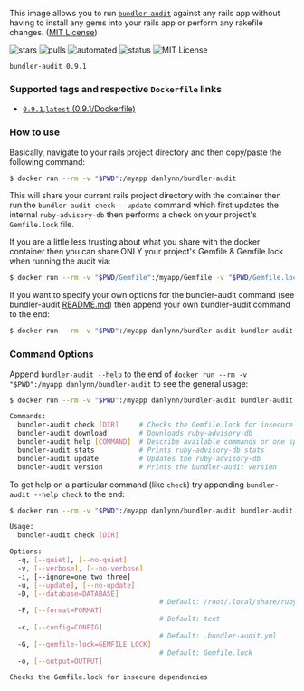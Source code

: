 This image allows you to run [`bundler-audit`](https://github.com/rubysec/bundler-audit/) against any rails app without having to install any gems into your rails app or perform any rakefile changes. ([MIT License](https://github.com/danlynn/bundler-audit/blob/master/LICENSE))

![stars](https://img.shields.io/docker/stars/danlynn/bundler-audit.svg) ![pulls](https://img.shields.io/docker/pulls/danlynn/bundler-audit.svg) ![automated](https://img.shields.io/docker/cloud/automated/danlynn/bundler-audit.svg) ![status](https://img.shields.io/docker/cloud/build/danlynn/bundler-audit.svg) ![MIT License](https://img.shields.io/github/license/danlynn/bundler-audit.svg)

`bundler-audit 0.9.1`

### Supported tags and respective `Dockerfile` links

+ [`0.9.1`,`latest` (0.9.1/Dockerfile)](https://github.com/danlynn/bundler-audit/blob/0.9.1/Dockerfile)

### How to use

Basically, navigate to your rails project directory and then copy/paste the following command:

```bash
$ docker run --rm -v "$PWD":/myapp danlynn/bundler-audit
```

This will share your current rails project directory with the container then run the `bundler-audit check --update` command which first updates the internal `ruby-advisory-db` then performs a check on your project's `Gemfile.lock` file.

If you are a little less trusting about what you share with the docker container then you can share ONLY your project's Gemfile & Gemfile.lock when running the audit via:

```bash
$ docker run --rm -v "$PWD/Gemfile":/myapp/Gemfile -v "$PWD/Gemfile.lock":/myapp/Gemfile.lock danlynn/bundler-audit
```

If you want to specify your own options for the bundler-audit command (see bundler-audit [README.md](https://github.com/rubysec/bundler-audit/blob/master/README.md)) then append your own bundler-audit command to the end:

```bash
$ docker run --rm -v "$PWD":/myapp danlynn/bundler-audit bundler-audit check --update --format json
```

### Command Options

Append `bundler-audit --help` to the end of `docker run --rm -v "$PWD":/myapp danlynn/bundler-audit` to see the general usage:

```bash
$ docker run --rm -v "$PWD":/myapp danlynn/bundler-audit bundler-audit --help

Commands:
  bundler-audit check [DIR]     # Checks the Gemfile.lock for insecure depend...
  bundler-audit download        # Downloads ruby-advisory-db
  bundler-audit help [COMMAND]  # Describe available commands or one specific...
  bundler-audit stats           # Prints ruby-advisory-db stats
  bundler-audit update          # Updates the ruby-advisory-db
  bundler-audit version         # Prints the bundler-audit version
```

To get help on a particular command (like `check`) try appending `bundler-audit --help check` to the end:

```bash
$ docker run --rm -v "$PWD":/myapp danlynn/bundler-audit bundler-audit --help check

Usage:
  bundler-audit check [DIR]

Options:
  -q, [--quiet], [--no-quiet]
  -v, [--verbose], [--no-verbose]
  -i, [--ignore=one two three]
  -u, [--update], [--no-update]
  -D, [--database=DATABASE]
                                     # Default: /root/.local/share/ruby-advisory-db
  -F, [--format=FORMAT]
                                     # Default: text
  -c, [--config=CONFIG]
                                     # Default: .bundler-audit.yml
  -G, [--gemfile-lock=GEMFILE_LOCK]
                                     # Default: Gemfile.lock
  -o, [--output=OUTPUT]

Checks the Gemfile.lock for insecure dependencies
```
